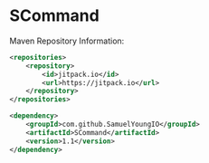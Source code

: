 # SCommand
Maven Repository Information:
```xml
<repositories>
    <repository>
        <id>jitpack.io</id>
        <url>https://jitpack.io</url>
    </repository>
</repositories>
```

```xml
<dependency>
    <groupId>com.github.SamuelYoungIO</groupId>
    <artifactId>SCommand</artifactId>
    <version>1.1</version>
</dependency>
```
